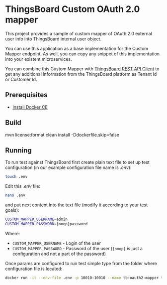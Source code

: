 # ThingsBoard Custom OAuth 2.0 mapper

This project provides a sample of custom mapper of OAuth 2.0 external user info into ThingsBoard internal user object.

You can use this application as a base implementation for the Custom Mapper endpoint.
As well, you can copy any snippet of this implementation into your existent microservices.

You can combine this Custom Mapper with [ThingsBoard REST API Client](https://thingsboard.io/docs/reference/rest-client/) to get any additional information from the ThingsBoard platform as Tenant Id or Customer Id.   

## Prerequisites

- [Install Docker CE](https://docs.docker.com/engine/installation/)

## Build

mvn license:format clean install -Ddockerfile.skip=false

## Running

To run test against ThingsBoard first create plain text file to set up test configuration (in our example configuration file name is *.env*):
```bash
touch .env
```

Edit this *.env* file:
```bash
nano .env
```

and put next content into the text file (modify it according to your test goals):
```bash
CUSTOM_MAPPER_USERNAME=admin
CUSTOM_MAPPER_PASSWORD={noop}password
```

Where: 
    
- `CUSTOM_MAPPER_USERNAME`       - Login of the user 
- `CUSTOM_MAPPER_PASSWORD`       - Password of the user (`{noop}` is just a configuration and not a part of the password)

Once params are configured to run test simple type from the folder where configuration file is located:
```bash
docker run -it --env-file .env -p 10010:10010 --name tb-oauth2-mapper thingsboard/oauth2-mapper
```
